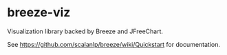 breeze-viz
=============

Visualization library backed by Breeze and JFreeChart.

See https://github.com/scalanlp/breeze/wiki/Quickstart for documentation.

